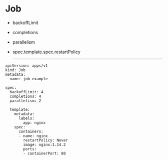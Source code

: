 # Job
* backoffLimit
* completions
* parallelism
* spec.template.spec.restartPolicy

  -------------------------------------------------------------------------------------------

```
apiVersion: apps/v1
kind: Job
metadata:
  name: job-example

spec:
  backoffLimit: 4
  completions: 4
  parallelism: 2

  template:
    metadata:
      labels:
        app: nginx
    spec:
      containers:
      - name: nginx
        restartPolicy: Never
        image: nginx:1.14.2
        ports:
        - containerPort: 80
```
